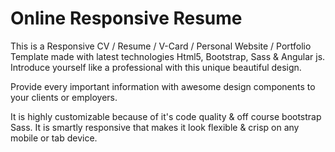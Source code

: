 # Online Responsive Resume
This is a Responsive CV / Resume / V-Card / Personal Website / Portfolio Template made with latest technologies Html5, Bootstrap, Sass & Angular js. Introduce yourself like a professional with this unique beautiful design.

Provide every important information with awesome design components to your clients or employers.

It is highly customizable because of it's code quality & off course bootstrap Sass. It is smartly responsive that makes it look flexible & crisp on any mobile or tab device.
